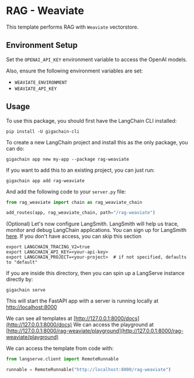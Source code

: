 # RAG - Weaviate

This template performs RAG with `Weaviate` vectorstore.

## Environment Setup

Set the `OPENAI_API_KEY` environment variable to access the OpenAI models.

Also, ensure the following environment variables are set:
* `WEAVIATE_ENVIRONMENT`
* `WEAVIATE_API_KEY`

## Usage

To use this package, you should first have the LangChain CLI installed:

```shell
pip install -U gigachain-cli
```

To create a new LangChain project and install this as the only package, you can do:

```shell
gigachain app new my-app --package rag-weaviate
```

If you want to add this to an existing project, you can just run:

```shell
gigachain app add rag-weaviate
```

And add the following code to your `server.py` file:
```python
from rag_weaviate import chain as rag_weaviate_chain

add_routes(app, rag_weaviate_chain, path="/rag-weaviate")
```

(Optional) Let's now configure LangSmith. 
LangSmith will help us trace, monitor and debug LangChain applications. 
You can sign up for LangSmith [here](https://smith.langchain.com/). 
If you don't have access, you can skip this section


```shell
export LANGCHAIN_TRACING_V2=true
export LANGCHAIN_API_KEY=<your-api-key>
export LANGCHAIN_PROJECT=<your-project>  # if not specified, defaults to "default"
```

If you are inside this directory, then you can spin up a LangServe instance directly by:

```shell
gigachain serve
```

This will start the FastAPI app with a server is running locally at 
[http://localhost:8000](http://localhost:8000)

We can see all templates at [http://127.0.0.1:8000/docs](http://127.0.0.1:8000/docs)
We can access the playground at [http://127.0.0.1:8000/rag-weaviate/playground](http://127.0.0.1:8000/rag-weaviate/playground)  

We can access the template from code with:

```python
from langserve.client import RemoteRunnable

runnable = RemoteRunnable("http://localhost:8000/rag-weaviate")
```
